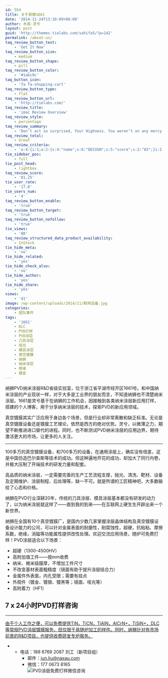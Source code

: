 ```yaml
---
id: 554
title: 关于易镀1661
date: '2014-11-24T13:10:09+08:00'
author: 木易·灵兮
layout: post
guid: 'http://themes.tielabs.com/sahifa5/?p=142'
permalink: /about-us/
taq_review_button_text:
    - 'Get It Now'
taq_review_button_size:
    - medium
taq_review_button_shape:
    - pill
taq_review_button_color:
    - '#1abc9c'
taq_button_icon:
    - 'fa fa-shopping-cart'
taq_review_button_type:
    - flat
taq_review_button_url:
    - 'http://tielabs.com/'
taq_review_title:
    - 'imac Review Overview'
taq_review_style:
    - percentage
taq_review_summary:
    - 'Don’t act so surprised, Your Highness. You weren’t on any mercy mission this time. Several transmissions were beamed to this ship by Rebel '
taq_review_total:
    - Great
taq_review_criteria:
    - 'a:4:{i:1;a:2:{s:4:"name";s:6:"DESIGN";s:5:"score";s:2:"83";}i:2;a:2:{s:4:"name";s:7:"DISPLAY";s:5:"score";s:2:"78";}i:3;a:2:{s:4:"name";s:11:"PERFORMANCE";s:5:"score";s:2:"91";}i:4;a:2:{s:4:"name";s:8:"SOFTWARE";s:5:"score";s:2:"73";}}'
tie_sidebar_pos:
    - full
tie_post_head:
    - lightbox
taq_review_score:
    - '81.25'
tie_user_rate:
    - '17.8'
tie_users_num:
    - '4'
taq_review_button_enable:
    - 'true'
taq_review_button_target:
    - 'true'
taq_review_button_nofollow:
    - 'true'
tie_views:
    - '80'
taq_review_structured_data_product_availability:
    - InStock
tie_hide_meta:
    - 'no'
tie_hide_related:
    - 'yes'
tie_hide_check_also:
    - 'no'
tie_hide_author:
    - 'yes'
tie_hide_share:
    - 'yes'
views:
    - '41'
image: /wp-content/uploads/2014/11/联网设备.jpg
categories:
    - 团队事件
tags:
    - '1661'
    - DLC
    - PVD打样
    - PVD涂层
    - 刀具涂层
    - 哑光
    - 模具涂层
    - 真空镀膜
    - 纳狮
    - 纳米涂层
    - 绝缘
    - 镀金
---
```


纳狮PVD纳米涂层R&amp;D省级实验室，位于浙江省平湖市经开区1661号。和中国纳米涂层的产业现状一样，对于大多是工业界的朋友而言，不知道纳狮也不清楚纳米涂层。1661是灵兮基于在纳狮的工作机会，因接触到各类纳米涂层新应用打样，搭建的个人博客，用于分享纳米涂层的技术，探索PVD的新应用领域。

真空镀膜其实广泛应用于身边各个场景，但是行业却非常离散和缺乏标准。无论是真空镀膜设备还是镀膜工艺理论，依然是西方的绝对优势。灵兮，以微薄之力，期望不断推进进口替代的进程。同时，也不断测试PVD纳米涂层的应用边界，期待激活更大的市场，让更多的人关注。

- - - - - -

100多万的真空镀膜设备，和700多万的设备，在通用涂层上，确实没有倍差，这是中国仿造巴尔查斯等技术的成功。但这种遍地开花的成功，却加大了同行内卷，并极大压制了开端技术的研发力量和配套。

高品质的纳米涂层，一定需要完善的生产工艺流程支撑，抛光、清洗、靶材、设备及定期维护、涂层制程、后处理等，缺一不可。就是所谓的工匠精神吧，大多数输给了心态和价格。

纳狮在PVD行业深耕20年，传统的刀具涂层、模具涂层基本都没有研发的动力了，以为纳米涂层就这样了——直到我的到来——在互联网上硬生生开辟出来一个新世界。

纳狮在全国有10个真空镀膜厂，是国内少数几家掌握涂层晶体结构及真空镀膜设备设计能力的公司，可以针对金属表面的耐磨性，耐腐蚀性，超硬，抗粘粘、摩擦系数，绝缘，消磁等功能属性提供改性处理。欢迎交流应用场景，随炉可免费打样！PVD涂层适合以下场景：

- 超硬（1300-4500HV）
- 高附加值工件——按mm收费
- 纳米、微米级膜厚，不增加工件尺寸
- 不改变基材表面粗糙度（镜面有助于提升涂层结合力）
- 金属件外表面，内孔受限；需要有挂点
- 外观件（镀金、镀银、镀黑等；镜面、哑光等）
- 高附着力（HF1）

## 7 x 24小时PVD打样咨询

- - - - - -

[由于个人工作之便，可以免费提供TiN，TiCN，TiAlN，AlCrN+，TiSiN+，DLC等常规PVD涂层镀膜服务，但仅限于易随炉加工的样件。同时，纳狮针对有市场前景的R&amp;D项目，也提供收费研发专炉服务。](https://www.naxau.com/docs/纳狮提供pvd涂层免费打样么？/)

- - 电话：188 6769 2087 刘工（新项目组）
    - 邮件：jun.liu@naxau.com
    - 微信：177 0673 8165  
        ![PVD涂层免费打样微信咨询](https://www.naxau.com/wp-content/uploads/2021/05/微信图片_20210527141651-300x300.jpg)